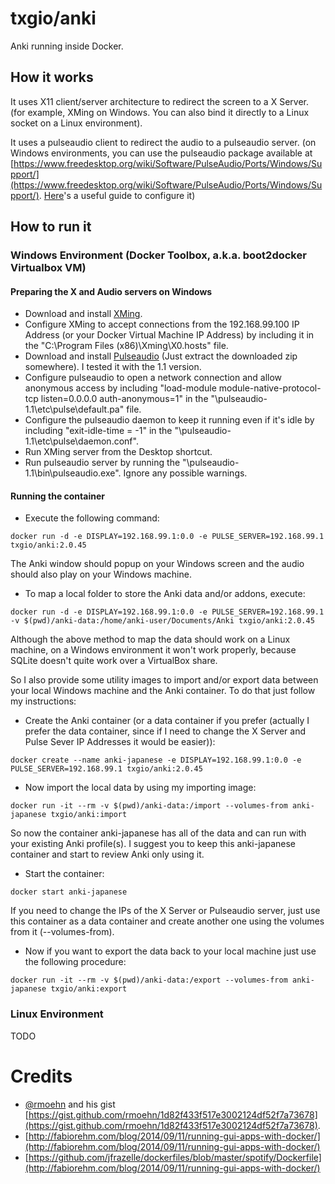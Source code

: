 # txgio/anki
Anki running inside Docker.

## How it works
It uses X11 client/server architecture to redirect the screen to a X Server. (for example, XMing on Windows. You can also bind it directly to a Linux socket on a Linux environment).

It uses a pulseaudio client to redirect the audio to a pulseaudio server. (on Windows environments, you can use the pulseaudio package available at [https://www.freedesktop.org/wiki/Software/PulseAudio/Ports/Windows/Support/](https://www.freedesktop.org/wiki/Software/PulseAudio/Ports/Windows/Support/). [Here](https://parseq.co.uk/wordpress/archives/setting-up-pulseaudio-1-0-beta-for-windows)'s a useful guide to configure it)

## How to run it

### Windows Environment (Docker Toolbox, a.k.a. boot2docker Virtualbox VM)

#### Preparing the X and Audio servers on Windows
* Download and install [XMing](https://sourceforge.net/projects/xming/).
* Configure XMing to accept connections from the 192.168.99.100 IP Address (or your Docker Virtual Machine IP Address) by including it in the "C:\Program Files (x86)\Xming\X0.hosts" file.
* Download and install [Pulseaudio](https://www.freedesktop.org/wiki/Software/PulseAudio/Ports/Windows/Support/) (Just extract the downloaded zip somewhere). I tested it with the 1.1 version.
* Configure pulseaudio to open a network connection and allow anonymous access by including "load-module module-native-protocol-tcp listen=0.0.0.0 auth-anonymous=1" in the "<pulseaudio-extraction-dir>\pulseaudio-1.1\etc\pulse\default.pa" file.
* Configure the pulseaudio daemon to keep it running even if it's idle by including "exit-idle-time = -1" in the "<pulseaudio-extraction-dir>\pulseaudio-1.1\etc\pulse\daemon.conf".
* Run XMing server from the Desktop shortcut.
* Run pulseaudio server by running the "<pulseaudio-extraction-dir>\pulseaudio-1.1\bin\pulseaudio.exe". Ignore any possible warnings.

#### Running the container
* Execute the following command:

```
docker run -d -e DISPLAY=192.168.99.1:0.0 -e PULSE_SERVER=192.168.99.1 txgio/anki:2.0.45
```

The Anki window should popup on your Windows screen and the audio should also play on your Windows machine.

* To map a local folder to store the Anki data and/or addons, execute:

```
docker run -d -e DISPLAY=192.168.99.1:0.0 -e PULSE_SERVER=192.168.99.1 -v $(pwd)/anki-data:/home/anki-user/Documents/Anki txgio/anki:2.0.45
```

Although the above method to map the data should work on a Linux machine, on a Windows environment it won't work properly, because SQLite doesn't quite work over a VirtualBox share.

So I also provide some utility images to import and/or export data between your local Windows machine and the Anki container. To do that just follow my instructions:
* Create the Anki container (or a data container if you prefer (actually I prefer the data container, since if I need to change the X Server and Pulse Sever IP Addresses it would be easier)):

```
docker create --name anki-japanese -e DISPLAY=192.168.99.1:0.0 -e PULSE_SERVER=192.168.99.1 txgio/anki:2.0.45
```

* Now import the local data by using my importing image:

```
docker run -it --rm -v $(pwd)/anki-data:/import --volumes-from anki-japanese txgio/anki:import
```

So now the container anki-japanese has all of the data and can run with your existing Anki profile(s). I suggest you to keep this anki-japanese container and start to review Anki only using it.

* Start the container:

```
docker start anki-japanese
```

If you need to change the IPs of the X Server or Pulseaudio server, just use this container as a data container and create another one using the volumes from it (--volumes-from).

* Now if you want to export the data back to your local machine just use the following procedure:

```
docker run -it --rm -v $(pwd)/anki-data:/export --volumes-from anki-japanese txgio/anki:export
```

### Linux Environment
TODO

# Credits
* [@rmoehn](https://github.com/rmoehn) and his gist [https://gist.github.com/rmoehn/1d82f433f517e3002124df52f7a73678](https://gist.github.com/rmoehn/1d82f433f517e3002124df52f7a73678).
* [http://fabiorehm.com/blog/2014/09/11/running-gui-apps-with-docker/](http://fabiorehm.com/blog/2014/09/11/running-gui-apps-with-docker/)
* [https://github.com/jfrazelle/dockerfiles/blob/master/spotify/Dockerfile](http://fabiorehm.com/blog/2014/09/11/running-gui-apps-with-docker/)